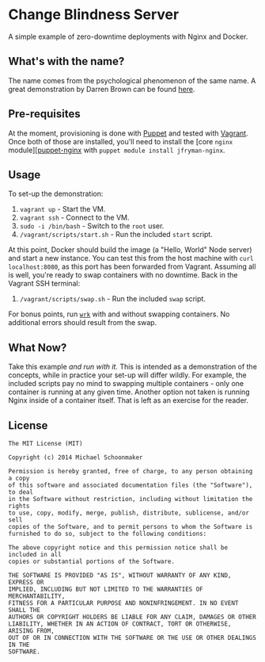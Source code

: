 # Change Blindness Server

A simple example of zero-downtime deployments with Nginx and Docker.

## What's with the name?

The name comes from the psychological phenomenon of the same name. A great
demonstration by Darren Brown can be found [here][video].

## Pre-requisites

At the moment, provisioning is done with [Puppet][puppet] and tested with
[Vagrant][vagrant]. Once both of those are installed, you'll need to install
the [core `nginx` module][[puppet-nginx] with
`puppet module install jfryman-nginx`.

## Usage

To set-up the demonstration:

1. `vagrant up` - Start the VM.
1. `vagrant ssh` - Connect to the VM.
1. `sudo -i /bin/bash` - Switch to the `root` user.
1. `/vagrant/scripts/start.sh` - Run the included `start` script.

At this point, Docker should build the image (a "Hello, World" Node server) and
start a new instance. You can test this from the host machine with
`curl localhost:8080`, as this port has been forwarded from Vagrant.
Assuming all is well, you're ready to swap containers with no downtime.
Back in the Vagrant SSH terminal:

1. `/vagrant/scripts/swap.sh` - Run the included `swap` script.

For bonus points, run [`wrk`][wrk] with and without swapping containers. No
additional errors should result from the swap.

[video]: https://www.youtube.com/watch?v=vBPG_OBgTWg
[puppet]: https://forge.puppetlabs.com/
[vagrant]: http://www.vagrantup.com/
[puppet-nginx]: https://forge.puppetlabs.com/jfryman/nginx
[wrk]: https://github.com/wg/wrk

## What Now?

Take this example _and run with it._ This is intended as a demonstration of
the concepts, while in practice your set-up will differ wildly. For example,
the included scripts pay no mind to swapping multiple containers - only one
container is running at any given time. Another option not taken is running
Nginx inside of a container itself. That is left as an exercise for the reader.

## License

```
The MIT License (MIT)

Copyright (c) 2014 Michael Schoonmaker

Permission is hereby granted, free of charge, to any person obtaining a copy
of this software and associated documentation files (the "Software"), to deal
in the Software without restriction, including without limitation the rights
to use, copy, modify, merge, publish, distribute, sublicense, and/or sell
copies of the Software, and to permit persons to whom the Software is
furnished to do so, subject to the following conditions:

The above copyright notice and this permission notice shall be included in all
copies or substantial portions of the Software.

THE SOFTWARE IS PROVIDED "AS IS", WITHOUT WARRANTY OF ANY KIND, EXPRESS OR
IMPLIED, INCLUDING BUT NOT LIMITED TO THE WARRANTIES OF MERCHANTABILITY,
FITNESS FOR A PARTICULAR PURPOSE AND NONINFRINGEMENT. IN NO EVENT SHALL THE
AUTHORS OR COPYRIGHT HOLDERS BE LIABLE FOR ANY CLAIM, DAMAGES OR OTHER
LIABILITY, WHETHER IN AN ACTION OF CONTRACT, TORT OR OTHERWISE, ARISING FROM,
OUT OF OR IN CONNECTION WITH THE SOFTWARE OR THE USE OR OTHER DEALINGS IN THE
SOFTWARE.
```
